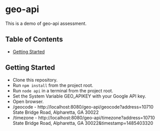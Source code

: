 # geo-api

This is a demo of geo-api assessment.

## Table of Contents
 - [Getting Started](#getting-started)

## Getting Started

* Clone this repository.
* Run `npm install` from the project root.
* Run `node api` in a terminal from the project root.
* Set the System Variable GEO_APIKEY with your Google API key.
* Open browser.
* /geocode - http://localhost:8080/geo-api/geocode?address=10710 State Bridge Road, Alpharetta, GA 30022
* /timezone - http://localhost:8080/geo-api/timezone?address=10710 State Bridge Road, Alpharetta, GA 30022&timestamp=1485403320

